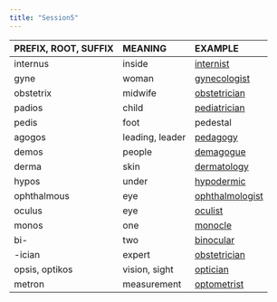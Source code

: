 ```yaml
---
title: "Session5"
---
```

<style>
serif { font-family: serif }
</style>
| PREFIX, ROOT, SUFFIX | MEANING | EXAMPLE |
| :---- | :---- | :---- |
| internus | inside | [internist](https://chen172.github.io/session/session4.html) |
| gyne | woman | [gynecologist](https://chen172.github.io/session/session4.html) |
| obstetrix | midwife | [obstetrician](https://chen172.github.io/session/session4.html) |
| padios | child | [pediatrician](https://chen172.github.io/session/session4.html) |
| pedis | foot | pedestal |
| agogos | leading, leader | [pedagogy](https://chen172.github.io/session/session5_1.html)
| demos | people | [demagogue](https://chen172.github.io/session/session5_1.html)
| derma | skin | [dermatology](https://chen172.github.io/session/session5_2.html)
| hypos | under | [hypodermic](https://chen172.github.io/session/session5_2.html)
| ophthalmous | eye | [ophthalmologist](https://chen172.github.io/session/session4.html) |
| oculus | eye | [oculist](https://chen172.github.io/session/session5_2.html)
| monos | one | [monocle](https://chen172.github.io/session/session5_2.html)
| bi- | two | [binocular](https://chen172.github.io/session/session5_2.html)
| -ician| expert | [obstetrician](https://chen172.github.io/session/session4.html) |
| opsis, optikos | vision, sight | [optician](https://chen172.github.io/session/session5_2.html)
| metron | measurement | [optometrist](https://chen172.github.io/session/session5_2.html)
